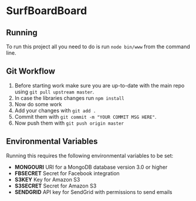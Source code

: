 # SurfBoardBoard

## Running
To run this project all you need to do is run `node bin/www` from the command line.

## Git Workflow
1. Before starting work make sure you are up-to-date with the main repo using `git pull upstream master`.
2. In case the libraries changes run `npm install`
3. Now do some work
4. Add your changes with `git add .`
5. Commit them with `git commit -m "YOUR COMMIT MSG HERE"`.
6. Now push them with `git push origin master`

## Environmental Variables
Running this requires the following environmental variables to be set:

* **MONGOURI** URI for a MongoDB database version 3.0 or higher
* **FBSECRET** Secret for Facebook integration
* **S3KEY** Key for Amazon S3
* **S3SECRET** Secret for Amazon S3
* **SENDGRID** API key for SendGrid with permissions to send emails